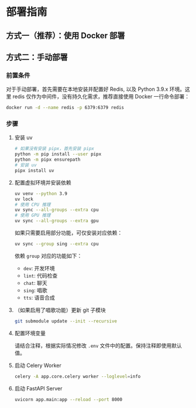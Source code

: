 # 部署指南

## 方式一（推荐）：使用 Docker 部署

## 方式二：手动部署

### 前置条件

对于手动部署，首先需要在本地安装并配置好 Redis, 以及 Python 3.9.x 环境。这里 redis 仅作为中间件，没有持久化需求，推荐直接使用 Docker 一行命令部署：

```bash
docker run -d --name redis -p 6379:6379 redis
```

### 步骤

1. 安装 uv

    ```bash
    # 如果没有安装 pipx，首先安装 pipx
    python -m pip install --user pipx
    python -m pipx ensurepath
    # 安装 uv
    pipx install uv
    ```

2. 配置虚拟环境并安装依赖

    ```bash
    uv venv --python 3.9
    uv lock
    # 使用 CPU 推理
    uv sync --all-groups --extra cpu
    # 使用 GPU 推理
    uv sync --all-groups --extra gpu
    ```

    如果只需要启用部分功能，可仅安装对应依赖：

    ```bash
    uv sync --group sing --extra cpu
    ```

    依赖 `group` 对应的功能如下：

    - `dev`: 开发环境
    - `lint`: 代码检查
    - `chat`: 聊天
    - `sing`: 唱歌
    - `tts`: 语音合成

3. （如果启用了唱歌功能）更新 git 子模块

    ```bash
    git submodule update --init --recursive
    ```

4. 配置环境变量

    请结合注释，根据实际情况修改 `.env` 文件中的配置。保持注释即使用默认值。

5. 启动 Celery Worker

    ```bash
    celery -A app.core.celery worker --loglevel=info
    ```

6. 启动 FastAPI Server

    ```bash
    uvicorn app.main:app --reload --port 8000
    ```
